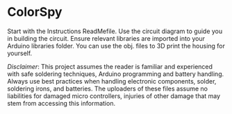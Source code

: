 # ColorSpy

Start with the Instructions ReadMefile. Use the circuit diagram to guide you in building the circuit. Ensure relevant libraries are imported into your Arduino libraries folder. You can use the obj. files to 3D print the housing for yourself.

*Disclaimer*: This project assumes the reader is familiar and experienced with safe soldering techniques, Arduino programming and battery handling. Always use best practices when handling electronic components, solder, soldering irons, and batteries. The uploaders of these files assume no liabilities for damaged micro controllers, injuries of other damage that may stem from accessing this information.



